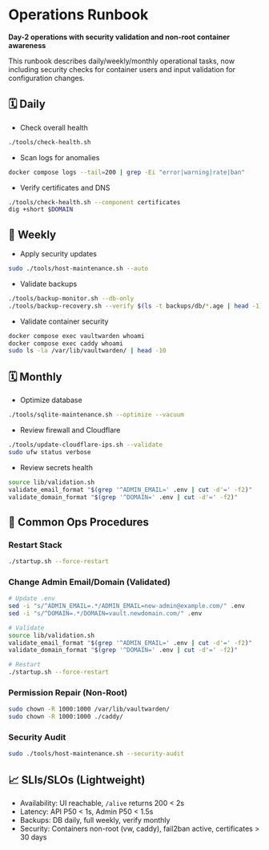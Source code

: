 # Operations Runbook

**Day-2 operations with security validation and non-root container awareness**

This runbook describes daily/weekly/monthly operational tasks, now including security checks for container users and input validation for configuration changes.

## 🗓 Daily

- Check overall health
```bash
./tools/check-health.sh
```
- Scan logs for anomalies
```bash
docker compose logs --tail=200 | grep -Ei "error|warning|rate|ban"
```
- Verify certificates and DNS
```bash
./tools/check-health.sh --component certificates
dig +short $DOMAIN
```

## 📅 Weekly

- Apply security updates
```bash
sudo ./tools/host-maintenance.sh --auto
```
- Validate backups
```bash
./tools/backup-monitor.sh --db-only
./tools/backup-recovery.sh --verify $(ls -t backups/db/*.age | head -1)
```
- Validate container security
```bash
docker compose exec vaultwarden whoami
docker compose exec caddy whoami
sudo ls -la /var/lib/vaultwarden/ | head -10
```

## 🗓 Monthly

- Optimize database
```bash
./tools/sqlite-maintenance.sh --optimize --vacuum
```
- Review firewall and Cloudflare
```bash
./tools/update-cloudflare-ips.sh --validate
sudo ufw status verbose
```
- Review secrets health
```bash
source lib/validation.sh
validate_email_format "$(grep '^ADMIN_EMAIL=' .env | cut -d'=' -f2)"
validate_domain_format "$(grep '^DOMAIN=' .env | cut -d'=' -f2)"
```

## 🔧 Common Ops Procedures

### Restart Stack
```bash
./startup.sh --force-restart
```

### Change Admin Email/Domain (Validated)
```bash
# Update .env
sed -i "s/^ADMIN_EMAIL=.*/ADMIN_EMAIL=new-admin@example.com/" .env
sed -i "s/^DOMAIN=.*/DOMAIN=vault.newdomain.com/" .env

# Validate
source lib/validation.sh
validate_email_format "$(grep '^ADMIN_EMAIL=' .env | cut -d'=' -f2)"
validate_domain_format "$(grep '^DOMAIN=' .env | cut -d'=' -f2)"

# Restart
./startup.sh --force-restart
```

### Permission Repair (Non-Root)
```bash
sudo chown -R 1000:1000 /var/lib/vaultwarden/
sudo chown -R 1000:1000 ./caddy/
```

### Security Audit
```bash
sudo ./tools/host-maintenance.sh --security-audit
```

## 📈 SLIs/SLOs (Lightweight)

- Availability: UI reachable, `/alive` returns 200 < 2s
- Latency: API P50 < 1s, Admin P50 < 1.5s
- Backups: DB daily, full weekly, verify monthly
- Security: Containers non-root (vw, caddy), fail2ban active, certificates > 30 days
